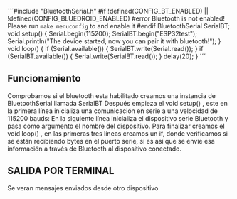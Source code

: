 ´´´#include "BluetoothSerial.h"
#if !defined(CONFIG_BT_ENABLED) || !defined(CONFIG_BLUEDROID_ENABLED)
#error Bluetooth is not enabled! Please run `make menuconfig` to and enable it
#endif
BluetoothSerial SerialBT;
void setup() {
Serial.begin(115200);
SerialBT.begin("ESP32test");
Serial.println("The device started, now you can pair it with bluetooth!");
}
void loop() {
if (Serial.available()) {
SerialBT.write(Serial.read());
}
if (SerialBT.available()) {
Serial.write(SerialBT.read());
}
delay(20);
}
´´´
## Funcionamiento
Comprobamos si el bluetooth esta habilitado
creamos una instancia de BluetoothSerial llamada SerialBT
Después empieza el void setup() , este en la primera línea inicializa una comunicación en serie a una
velocidad de 115200 bauds:
En la siguiente línea inicializa el dispositivo serie Bluetooth y pasa como argumento el nombre del
dispositivo.
Para finalizar creamos el void loop() , en las primeras tres líneas creamos un if, donde verificamos si
se están recibiendo bytes en el puerto serie, si es así que se envíe esa información a través de Bluetooth
al dispositivo conectado.
## SALIDA POR TERMINAL
Se veran mensajes enviados desde otro dispositivo


